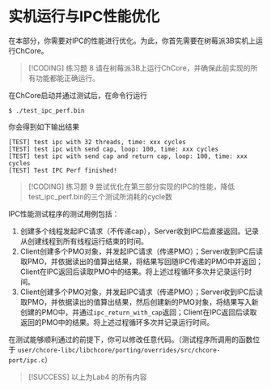 # 实机运行与IPC性能优化

<!-- toc -->

在本部分，你需要对IPC的性能进行优化。为此，你首先需要在树莓派3B实机上运行ChCore。

> [!CODING] 练习题 8
> 请在树莓派3B上运行ChCore，并确保此前实现的所有功能都能正确运行。

在ChCore启动并通过测试后，在命令行运行
```shell
$ ./test_ipc_perf.bin
```

你会得到如下输出结果
```shell
[TEST] test ipc with 32 threads, time: xxx cycles
[TEST] test ipc with send cap, loop: 100, time: xxx cycles
[TEST] test ipc with send cap and return cap, loop: 100, time: xxx cycles
[TEST] Test IPC Perf finished!
```

> [!CODING] 练习题 9
> 尝试优化在第三部分实现的IPC的性能，降低test_ipc_perf.bin的三个测试所消耗的cycle数

IPC性能测试程序的测试用例包括：
1. 创建多个线程发起IPC请求（不传递cap），Server收到IPC后直接返回。记录从创建线程到所有线程运行结束的时间。
2. Client创建多个PMO对象，并发起IPC请求（传递PMO）；Server收到IPC后读取PMO，并依据读出的值算出结果，将结果写回随IPC传递的PMO中并返回；Client在IPC返回后读取PMO中的结果。将上述过程循环多次并记录运行时间。
3. Client创建多个PMO对象，并发起IPC请求（传递PMO）；Server收到IPC后读取PMO，并依据读出的值算出结果，然后创建新的PMO对象，将结果写入新创建的PMO中，并通过`ipc_return_with_cap`返回；Client在IPC返回后读取返回的PMO中的结果。将上述过程循环多次并记录运行时间。

在测试能够顺利通过的前提下，你可以修改任意代码。（测试程序所调用的函数位于 `user/chcore-libc/libchcore/porting/overrides/src/chcore-port/ipc.c`）


> [!SUCCESS]
> 以上为Lab4 的所有内容